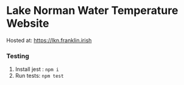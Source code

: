 # Lake Norman Water Temperature Website

Hosted at: https://lkn.franklin.irish

### Testing
1. Install jest : `npm i`
2. Run tests: `npm test`
